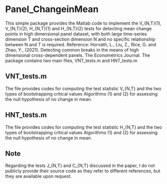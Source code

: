 # Panel_ChangeinMean
This simple package provides the Matlab code to implement the V_{N,T}(1), V_{N,T}(2), H_{N,T}(1) and H_{N,T}(2) tests for detecting mean change points in high dimensional panel dataset, with both large time-series dimension T and cross-section dimension N and no specific relationship between N and T is required.
Reference:
Horváth, L., Liu, Z., Rice, G. and Zhao, Y., (2021). Detecting common breaks in the means of high dimensional cross-dependent panels. The Econometrics Journal.
The package contains two main files, VNT_tests.m and HNT_tests.m

## VNT_tests.m
The file provides codes for computing the test statistic V_{N,T} and the two types of bootstrapping critical values Algorithms (1) and (2) for assessing the null hypothesis of no change in mean.

## HNT_tests.m
The file provides codes for computing the test statistic H_{N,T} and the two types of bootstrapping critical values Algorithms (1) and (2) for assessing the null hypothesis of no change in mean.

## Note
Regarding the tests J_{N,T} and C_{N,T} discussed in the paper, I do not publicly provide their source code as they refer to different references, but they are available upon request.

